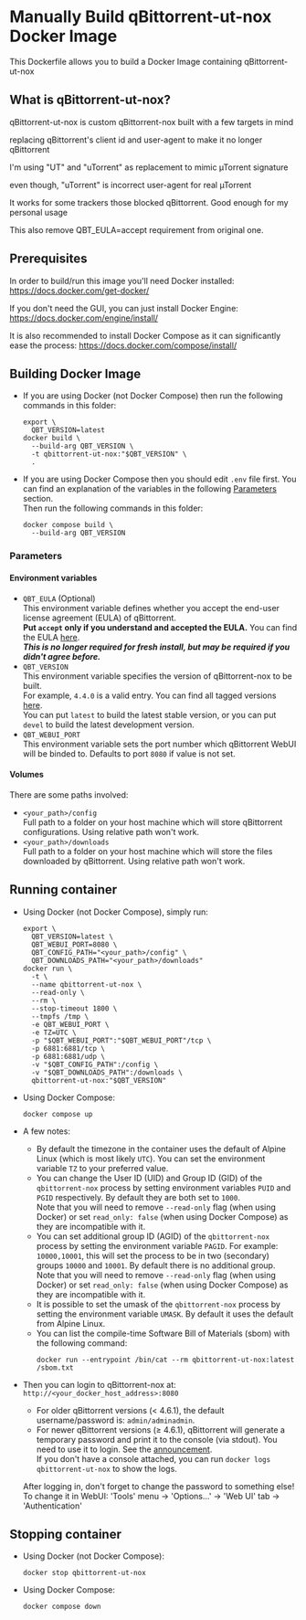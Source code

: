 # Manually Build qBittorrent-ut-nox Docker Image

This Dockerfile allows you to build a Docker Image containing qBittorrent-ut-nox

## What is qBittorrent-ut-nox?

qBittorrent-ut-nox is custom qBittorrent-nox built with a few targets in mind

replacing qBittorrent's client id and user-agent to make it no longer qBittorrent

I'm using "UT" and "uTorrent" as replacement to mimic µTorrent signature

even though, "uTorrent" is incorrect user-agent for real µTorrent

It works for some trackers those blocked qBittorrent. Good enough for my personal usage

This also remove QBT_EULA=accept requirement from original one.

## Prerequisites

In order to build/run this image you'll need Docker installed: https://docs.docker.com/get-docker/

If you don't need the GUI, you can just install Docker Engine: https://docs.docker.com/engine/install/

It is also recommended to install Docker Compose as it can significantly ease the process: https://docs.docker.com/compose/install/

## Building Docker Image

* If you are using Docker (not Docker Compose) then run the following commands in this folder:
  ```shell
  export \
    QBT_VERSION=latest
  docker build \
    --build-arg QBT_VERSION \
    -t qbittorrent-ut-nox:"$QBT_VERSION" \
    .
  ```

* If you are using Docker Compose then you should edit `.env` file first.
  You can find an explanation of the variables in the following [Parameters](#parameters) section. \
  Then run the following commands in this folder:
  ```shell
  docker compose build \
    --build-arg QBT_VERSION
  ```

### Parameters

#### Environment variables

* `QBT_EULA` (Optional) \
  This environment variable defines whether you accept the end-user license agreement (EULA) of qBittorrent. \
  **Put `accept` only if you understand and accepted the EULA.** You can find
  the EULA [here](https://github.com/qbittorrent/qBittorrent/blob/56667e717b82c79433ecb8a5ff6cc2d7b315d773/src/app/main.cpp#L320-L323). \
  _**This is no longer required for fresh install, but may be required if you didn't agree before.**_
* `QBT_VERSION` \
  This environment variable specifies the version of qBittorrent-nox to be built. \
  For example, `4.4.0` is a valid entry. You can find all tagged versions [here](https://github.com/qbittorrent/qBittorrent/tags). \
  You can put `latest` to build the latest stable version, or you can put `devel` to build the latest development version.
* `QBT_WEBUI_PORT` \
  This environment variable sets the port number which qBittorrent WebUI will be binded to.
  Defaults to port `8080` if value is not set.

#### Volumes

There are some paths involved:
* `<your_path>/config` \
  Full path to a folder on your host machine which will store qBittorrent configurations.
  Using relative path won't work.
* `<your_path>/downloads` \
  Full path to a folder on your host machine which will store the files downloaded by qBittorrent.
  Using relative path won't work.

## Running container

* Using Docker (not Docker Compose), simply run:
  ```shell
  export \
    QBT_VERSION=latest \
    QBT_WEBUI_PORT=8080 \
    QBT_CONFIG_PATH="<your_path>/config" \
    QBT_DOWNLOADS_PATH="<your_path>/downloads"
  docker run \
    -t \
    --name qbittorrent-ut-nox \
    --read-only \
    --rm \
    --stop-timeout 1800 \
    --tmpfs /tmp \
    -e QBT_WEBUI_PORT \
    -e TZ=UTC \
    -p "$QBT_WEBUI_PORT":"$QBT_WEBUI_PORT"/tcp \
    -p 6881:6881/tcp \
    -p 6881:6881/udp \
    -v "$QBT_CONFIG_PATH":/config \
    -v "$QBT_DOWNLOADS_PATH":/downloads \
    qbittorrent-ut-nox:"$QBT_VERSION"
  ```

* Using Docker Compose:
  ```shell
  docker compose up
  ```

* A few notes:
  * By default the timezone in the container uses the default of Alpine Linux (which is most likely `UTC`).
    You can set the environment variable `TZ` to your preferred value.
  * You can change the User ID (UID) and Group ID (GID) of the `qbittorrent-nox` process by setting
    environment variables `PUID` and `PGID` respectively. By default they are both set to `1000`. \
    Note that you will need to remove `--read-only` flag (when using Docker) or set
    `read_only: false` (when using Docker Compose) as they are incompatible with it.
  * You can set additional group ID (AGID) of the `qbittorrent-nox` process by setting the
    environment variable `PAGID`. For example: `10000,10001`, this will set the process to be in
    two (secondary) groups `10000` and `10001`. By default there is no additional group. \
    Note that you will need to remove `--read-only` flag (when using Docker) or set
    `read_only: false` (when using Docker Compose) as they are incompatible with it.
  * It is possible to set the umask of the `qbittorrent-nox` process by setting the
    environment variable `UMASK`. By default it uses the default from Alpine Linux.
  * You can list the compile-time Software Bill of Materials (sbom) with the following command:
    ```shell
    docker run --entrypoint /bin/cat --rm qbittorrent-ut-nox:latest /sbom.txt
    ```

* Then you can login to qBittorrent-nox at: `http://<your_docker_host_address>:8080`
  * For older qBittorrent versions (< 4.6.1), the default username/password is: `admin/adminadmin`.
  * For newer qBittorrent versions (≥ 4.6.1), qBittorrent will generate a temporary password and print it to the console (via stdout).
    You need to use it to login. See the [announcement](https://www.qbittorrent.org/news#mon-nov-20th-2023---qbittorrent-v4.6.1-release). \
    If you don't have a console attached, you can run `docker logs qbittorrent-ut-nox` to show the logs.

  After logging in, don't forget to change the password to something else! \
  To change it in WebUI: 'Tools' menu -> 'Options...' -> 'Web UI' tab -> 'Authentication'

## Stopping container

* Using Docker (not Docker Compose):
  ```shell
  docker stop qbittorrent-ut-nox
  ```

* Using Docker Compose:
  ```shell
  docker compose down
  ```
